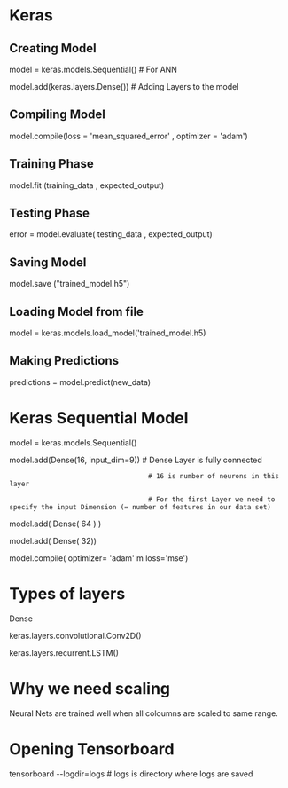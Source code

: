 # Keras 

## Creating Model 

model = keras.models.Sequential() # For ANN

model.add(keras.layers.Dense())   # Adding Layers to the model

## Compiling Model 
model.compile(loss = 'mean_squared_error' , optimizer = 'adam')

## Training Phase
model.fit (training_data , expected_output)

## Testing Phase
error = model.evaluate( testing_data , expected_output)

## Saving Model 
model.save ("trained_model.h5")

## Loading Model from file
model = keras.models.load_model('trained_model.h5)

## Making Predictions
predictions = model.predict(new_data)


# Keras Sequential Model

model = keras.models.Sequential()

model.add(Dense(16, input_dim=9)) # Dense Layer is fully connected 

                                       # 16 is number of neurons in this layer

                                       # For the first Layer we need to specify the input Dimension (= number of features in our data set)

model.add( Dense( 64 ) )

model.add( Dense( 32))

model.compile( optimizer= 'adam' m loss='mse')


# Types of layers
Dense

keras.layers.convolutional.Conv2D()

keras.layers.recurrent.LSTM()

# Why we need scaling
Neural Nets are trained well when all coloumns are scaled to same range.

# Opening Tensorboard
tensorboard --logdir=logs   # logs is directory where logs are saved



